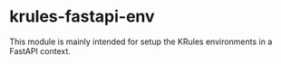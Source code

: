 # krules-fastapi-env

This module is mainly intended for setup the KRules environments in a FastAPI context.

